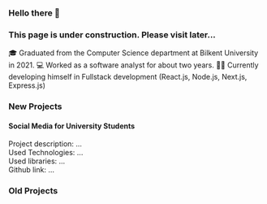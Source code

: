### Hello there 👋
### This page is under construction. Please visit later...  
🎓 Graduated from the Computer Science department at Bilkent University in 2021.
💻 Worked as a software analyst for about two years.
👨‍💻 Currently developing himself in Fullstack development (React.js, Node.js, Next.js, Express.js)

### New Projects
#### Social Media for University Students
Project description: ...  
Used Technologies: ...  
Used libraries: ...  
Github link: ...  

### Old Projects
